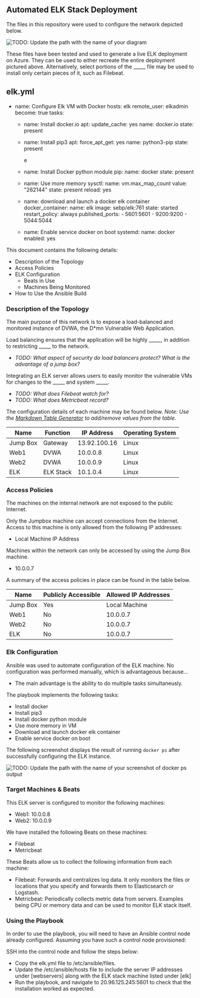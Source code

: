 ## Automated ELK Stack Deployment

The files in this repository were used to configure the network depicted below.

![TODO: Update the path with the name of your diagram](Images/diagram_filename.png)

These files have been tested and used to generate a live ELK deployment on Azure. They can be used to either recreate the entire deployment pictured above. Alternatively, select portions of the _____ file may be used to install only certain pieces of it, such as Filebeat.

elk.yml 
---                                                                                                    
- name: Configure Elk VM with Docker
  hosts: elk
  remote_user: elkadmin
  become: true
  tasks:

    - name: Install docker.io
      apt:
        update_cache: yes
        name: docker.io
        state: present


    - name: Install pip3
      apt:
        force_apt_get: yes
        name: python3-pip
        state: present

      e
    - name: Install Docker python module
      pip:
        name: docker
        state: present


    - name: Use more memory
      sysctl:
        name: vm.max_map_count
        value: "262144"
        state: present
        reload: yes


    - name: download and launch a docker elk container
      docker_container:
        name: elk
        image: sebp/elk:761
        state: started
        restart_policy: always
        published_ports:
          - 5601:5601
          - 9200:9200
          - 5044:5044


    - name: Enable service docker on boot
      systemd:
        name: docker
        enabled: yes

This document contains the following details:
- Description of the Topology
- Access Policies
- ELK Configuration
  - Beats in Use
  - Machines Being Monitored
- How to Use the Ansible Build


### Description of the Topology

The main purpose of this network is to expose a load-balanced and monitored instance of DVWA, the D*mn Vulnerable Web Application.

Load balancing ensures that the application will be highly _____, in addition to restricting _____ to the network.
- _TODO: What aspect of security do load balancers protect? What is the advantage of a jump box?_

Integrating an ELK server allows users to easily monitor the vulnerable VMs for changes to the _____ and system _____.
- _TODO: What does Filebeat watch for?_
- _TODO: What does Metricbeat record?_

The configuration details of each machine may be found below.
_Note: Use the [Markdown Table Generator](http://www.tablesgenerator.com/markdown_tables) to add/remove values from the table_.

| Name     | Function  | IP Address     | Operating System |
|----------|-----------|----------------|------------------|
| Jump Box | Gateway   | 13.92.100.16   | Linux            |
| Web1     | DVWA      | 10.0.0.8       | Linux            |
| Web2     | DVWA      | 10.0.0.9       | Linux            |
| ELK      | ELK Stack | 10.1.0.4       | Linux            |

### Access Policies

The machines on the internal network are not exposed to the public Internet. 

Only the Jumpbox machine can accept connections from the Internet. Access to this machine is only allowed from the following IP addresses:
- Local Machine IP Address

Machines within the network can only be accessed by using the Jump Box machine.
- 10.0.0.7

A summary of the access policies in place can be found in the table below.

| Name     | Publicly Accessible | Allowed IP Addresses |
|----------|---------------------|----------------------|
| Jump Box | Yes                 | Local Machine        |
| Web1     | No                  | 10.0.0.7             |
| Web2     | No                  | 10.0.0.7             |
| ELK      | No                  | 10.0.0.7             |

### Elk Configuration

Ansible was used to automate configuration of the ELK machine. No configuration was performed manually, which is advantageous because...
- The main advantage is the ability to do multiple tasks simultaneusly.

The playbook implements the following tasks:
- Install docker
- Install pip3
- Install docker python module
- Use more memory in VM
- Download and launch docker elk container
- Enable service docker on boot

The following screenshot displays the result of running `docker ps` after successfully configuring the ELK instance.

![TODO: Update the path with the name of your screenshot of docker ps output](Images/docker_ps_output.png)

### Target Machines & Beats
This ELK server is configured to monitor the following machines:
- Web1: 10.0.0.8
- Web2: 10.0.0.9

We have installed the following Beats on these machines:
- Filebeat
- Metricbeat

These Beats allow us to collect the following information from each machine:
- Filebeat: Forwards and centralizes log data. It only monitors the files or locations that you specify and forwards them to Elasticsearch or Logstash.
- Metricbeat: Periodically collects metric data from servers. Examples being CPU or memory data and can be used to monitor ELK stack itself.

### Using the Playbook
In order to use the playbook, you will need to have an Ansible control node already configured. Assuming you have such a control node provisioned: 

SSH into the control node and follow the steps below:
- Copy the elk.yml file to /etc/ansible/files.
- Update the /etc/ansible/hosts file to include the server IP addresses under [webservers] along with the ELK stack machine listed under [elk]
- Run the playbook, and navigate to 20.96.125.245:5601 to check that the installation worked as expected.
